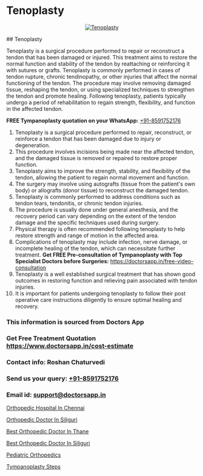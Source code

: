 # Tenoplasty

<p align="center">
  <a href="null">
    <img src="null" alt="Tenoplasty">
  </a>
</p>
## Tenoplasty

Tenoplasty is a surgical procedure performed to repair or reconstruct a tendon that has been damaged or injured. This treatment aims to restore the normal function and stability of the tendon by reattaching or reinforcing it with sutures or grafts. Tenoplasty is commonly performed in cases of tendon rupture, chronic tendinopathy, or other injuries that affect the normal functioning of the tendon. The procedure may involve removing damaged tissue, reshaping the tendon, or using specialized techniques to strengthen the tendon and promote healing. Following tenoplasty, patients typically undergo a period of rehabilitation to regain strength, flexibility, and function in the affected tendon.

**FREE Tympanoplasty quotation on your WhatsApp:**  [+91-8591752176](https://api.whatsapp.com/send?phone=8591752176)

1) Tenoplasty is a surgical procedure performed to repair, reconstruct, or reinforce a tendon that has been damaged due to injury or degeneration.
2) This procedure involves incisions being made near the affected tendon, and the damaged tissue is removed or repaired to restore proper function.
3) Tenoplasty aims to improve the strength, stability, and flexibility of the tendon, allowing the patient to regain normal movement and function.
4) The surgery may involve using autografts (tissue from the patient's own body) or allografts (donor tissue) to reconstruct the damaged tendon.
5) Tenoplasty is commonly performed to address conditions such as tendon tears, tendonitis, or chronic tendon injuries.
6) The procedure is usually done under general anesthesia, and the recovery period can vary depending on the extent of the tendon damage and the specific techniques used during surgery.
7) Physical therapy is often recommended following tenoplasty to help restore strength and range of motion in the affected area.
8) Complications of tenoplasty may include infection, nerve damage, or incomplete healing of the tendon, which can necessitate further treatment.
**Get FREE Pre-consultation of Tympanoplasty with Top Specialist Doctors before Surgeries:** https://doctorsapp.in/free-video-consultation
9) Tenoplasty is a well established surgical treatment that has shown good outcomes in restoring function and relieving pain associated with tendon injuries.
10) It is important for patients undergoing tenoplasty to follow their post operative care instructions diligently to ensure optimal healing and recovery.

### This information is sourced from Doctors App 
### Get Free Treatment Quotation https://www.doctorsapp.in/cost-estimate
### Contact info: Roshan Chaturvedi 
### Send us your query: [+91-8591752176](https://api.whatsapp.com/send?phone=8591752176) 
### Email id: support@doctorsapp.in

[Orthopedic Hospital In Chennai](https://www.linkedin.com/pulse/orthopedic-hospital-chennai-doctorsapp-chittagong-ah8me?trackingId=aiVbcLxzX8PVgf2kknTXPQ%3D%3D&lipi=urn%3Ali%3Apage%3Ad_flagship3_company_admin%3BddPc4oDaSTuh6mJcYb9fAg%3D%3D)

[Orthopedic Doctor In Siliguri](https://www.linkedin.com/pulse/orthopedic-doctor-siliguri-doctorsappin-eiljc?trackingId=qbE2TwpS6cHou3GHxo6H5w%3D%3D&lipi=urn%3Ali%3Apage%3Ad_flagship3_company_admin%3BcTUR6naWQkWjeA%2BR15noZQ%3D%3D)

[Best Orthopedic Doctor In Thane](https://medium.com/@manish632504/best-orthopedic-doctor-in-thane-3e593a4791f9)

[Best Orthopedic Doctor In Siliguri](https://medium.com/@vimalrana22/best-orthopedic-doctor-in-siliguri-7782c32ba57e)

[Pediatric Orthopedics](https://doctors-apps.github.io/doctorsapp/pediatric-orthopedics)

[Tympanoplasty Steps](https://doctors-apps.github.io/doctorsapp/tympanoplasty-steps)


